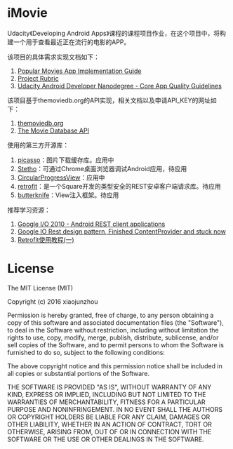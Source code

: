 # iMovie
Udacity《Developing Android Apps》课程的课程项目作业，在这个项目中，将构建一个用于查看最近正在流行的电影的APP。

该项目的具体需求实现文档如下：

 1. [Popular Movies App Implementation Guide](https://docs.google.com/document/d/1ZlN1fUsCSKuInLECcJkslIqvpKlP7jWL2TP9m6UiA6I/pub?embedded=true)
 2. [Project Rubric](https://docs.google.com/document/d/1qY8bAkE-U29KW438FFIf1V4g5vdjIazyvz_atp_8H1Q/pub?embedded=true)
 3. [Udacity Android Developer Nanodegree - Core App Quality Guidelines](http://udacity.github.io/android-nanodegree-guidelines/core.html)
 
该项目基于themoviedb.org的API实现，相关文档以及申请API_KEY的网址如下：

1. [themoviedb.org](https://www.themoviedb.org/documentation/api)
2. [The Movie Database API](http://docs.themoviedb.apiary.io/#reference/configuration)

使用的第三方开源库：

1. [picasso](http://square.github.io/picasso/)：图片下载缓存库。应用中
2. [Stetho](http://facebook.github.io/stetho/)：可通过Chrome桌面浏览器调试Android应用，待应用
3. [CircularProgressView](https://github.com/rahatarmanahmed/CircularProgressView)：应用中
4. [retrofit](http://square.github.io/retrofit/)：是一个Square开发的类型安全的REST安卓客户端请求库。待应用
5. [butterknife](http://jakewharton.github.io/butterknife/)：View注入框架。待应用

推荐学习资源：

1. [Google I/O 2010 - Android REST client applications](https://www.youtube.com/watch?v=xHXn3Kg2IQE)
2. [Google IO Rest design pattern, Finished ContentProvider and stuck now](http://stackoverflow.com/questions/9112658/google-io-rest-design-pattern-finished-contentprovider-and-stuck-now)
3. [Retrofit使用教程(一)](https://segmentfault.com/a/1190000004536439)

# License

The MIT License (MIT)

Copyright (c) 2016 xiaojunzhou

Permission is hereby granted, free of charge, to any person obtaining a copy
of this software and associated documentation files (the "Software"), to deal
in the Software without restriction, including without limitation the rights
to use, copy, modify, merge, publish, distribute, sublicense, and/or sell
copies of the Software, and to permit persons to whom the Software is
furnished to do so, subject to the following conditions:

The above copyright notice and this permission notice shall be included in all
copies or substantial portions of the Software.

THE SOFTWARE IS PROVIDED "AS IS", WITHOUT WARRANTY OF ANY KIND, EXPRESS OR
IMPLIED, INCLUDING BUT NOT LIMITED TO THE WARRANTIES OF MERCHANTABILITY,
FITNESS FOR A PARTICULAR PURPOSE AND NONINFRINGEMENT. IN NO EVENT SHALL THE
AUTHORS OR COPYRIGHT HOLDERS BE LIABLE FOR ANY CLAIM, DAMAGES OR OTHER
LIABILITY, WHETHER IN AN ACTION OF CONTRACT, TORT OR OTHERWISE, ARISING FROM,
OUT OF OR IN CONNECTION WITH THE SOFTWARE OR THE USE OR OTHER DEALINGS IN THE
SOFTWARE.
